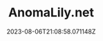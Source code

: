 ---
title: "AnomaLily.net"
category: "IndieWeb & Personal Blogs"
site_url: http://anomalily.net
feed_url: http://anomalily.net/feed/
date: 2023-08-06T21:08:58.071148Z
domain: anomalily.net

---